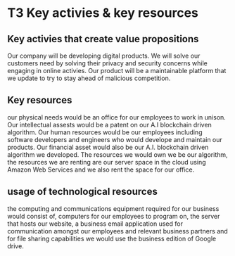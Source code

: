 # T3 Key activies & key resources

## Key activies that create value propositions

Our company will be developing digital products. We will solve our customers need by solving their privacy and security concerns while engaging in online activies. Our product will be a maintainable platform that we update to try to stay ahead of malicious competition. 

## Key resources 

our physical needs would be an office for our employees to work in unison. Our intellectual assests would be a patent on our A.I blockchain driven algorithm. Our human resources would be our employees including software developers and engineers who would develope and maintain our products. Our financial asset would also be our A.I. blockchain driven algorithm we developed. The resources we would own we be our algorithm, the resources we are renting are our server space in the cloud using Amazon Web Services and we also rent the space for our office.

## usage of technological resources

the computing and communications equipment required for our business would consist of, computers for our employees to program on, the server that hosts our website, a business email application used for communication amongst our employees and relevant business partners and for file sharing capabilities we would use the business edition of Google drive.
